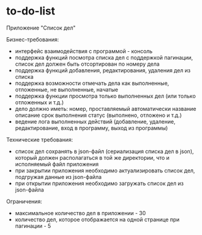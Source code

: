 # to-do-list

Приложение "Список дел"

Бизнес-требования:
- интерфейс взаимодействия с программой - консоль
- поддержка функций посмотра списка дел с поддержкой пагинации, список дел должен быть отсортирован по номеру дела
- поддержка функций добавления, редактирования, удаления дел из списка
- поддержка возможности отмечать дела как выполненные, отложенные, не выполненные, начатые
- поддержка функции просмотра 
только выполненных дел (или только отложенных и т.д.)
- дело должно иметь: 
номер, проставляемый автоматически
название
описание
срок выполнения
статус (выполнено, отложено и т.д.)
- ведение лога выполненных действий (добавление, удаление, редактирование, вход в программу, выход из программы)

Технические требования:

- список дел сохранять в json-файл (сериализация списка дел в json), который должен располагаться в той же директории, что и исполняемый файл приложения
- при закрытии приложения необходимо актуализировать список дел, подгружая данные из json-файла
- при открытии приложения необходимо загружать список дел из json-файла

Ограничения:

- максимальное количество дел в приложении - 30
- количество дел, которое отображается на одной странице при пагинации - 5